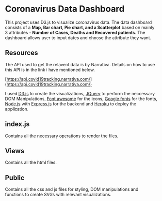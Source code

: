 # Coronavirus Data Dashboard

This project uses D3.js to visualize coronavirus data. The data dashboard consists of a **Map, Bar chart, Pie chart, and a Scatterplot** based on mainly 3 attributes - **Number of Cases, Deaths and Recovered patients**. The dashboard allows user to input dates and choose the attribute they want.

## Resources

The API used to get the relavent data is by Narrativa. Details on how to use this API is in the link i have mentioned below.

[https://api.covid19tracking.narrativa.com/](https://api.covid19tracking.narrativa.com/)

I used [D3.js](https://d3js.org/) to create the visualizations, [JQuery](https://jquery.com/) to perform the neccessary DOM Manipulations, [Font awesome](https://fontawesome.com/) for the icons, [Google fonts](https://fonts.google.com/) for the fonts, [Node.js](https://nodejs.org/en/) with [Express.js](https://expressjs.com/) for the backend and [Heroku](https://www.heroku.com/) to deploy the application.

## index.js

Contains all the necessary operations to render the files.

## Views

Contains all the html files.

## Public

Contains all the css and js files for styling, DOM manipulations and functions to create SVGs with relevant visualizations.  

